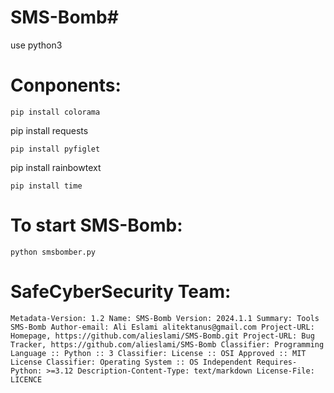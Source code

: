 # SMS-Bomb#

use python3

# Conponents:
```
pip install colorama
```
pip install requests
```
pip install pyfiglet
```
pip install rainbowtext
```
pip install time
```

# To start SMS-Bomb:
```
python smsbomber.py
```

# SafeCyberSecurity Team:
```
Metadata-Version: 1.2 Name: SMS-Bomb Version: 2024.1.1 Summary: Tools SMS-Bomb Author-email: Ali Eslami alitektanus@gmail.com Project-URL: Homepage, https://github.com/alieslami/SMS-Bomb.git Project-URL: Bug Tracker, https://github.com/alieslami/SMS-Bomb Classifier: Programming Language :: Python :: 3 Classifier: License :: OSI Approved :: MIT License Classifier: Operating System :: OS Independent Requires-Python: >=3.12 Description-Content-Type: text/markdown License-File: LICENCE
```
